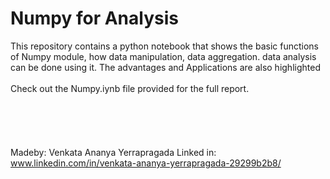 # Numpy for Analysis
This repository contains a python notebook that shows the basic functions of Numpy module, how data manipulation, data aggregation. data analysis can be done using it. The advantages and Applications are also highlighted
<br>
<br>
Check out the Numpy.iynb file provided for the full report.
<br>
<br>
<br>
<br>
<br>
<br>
Madeby:
Venkata Ananya Yerrapragada
Linked in:  www.linkedin.com/in/venkata-ananya-yerrapragada-29299b2b8/
